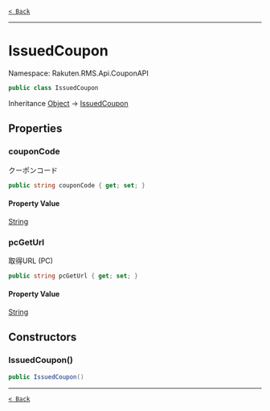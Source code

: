 [`< Back`](./)

---

# IssuedCoupon

Namespace: Rakuten.RMS.Api.CouponAPI

```csharp
public class IssuedCoupon
```

Inheritance [Object](https://docs.microsoft.com/en-us/dotnet/api/system.object) → [IssuedCoupon](./rakuten.rms.api.couponapi.issuedcoupon)

## Properties

### **couponCode**

クーポンコード

```csharp
public string couponCode { get; set; }
```

#### Property Value

[String](https://docs.microsoft.com/en-us/dotnet/api/system.string)<br>

### **pcGetUrl**

取得URL (PC)

```csharp
public string pcGetUrl { get; set; }
```

#### Property Value

[String](https://docs.microsoft.com/en-us/dotnet/api/system.string)<br>

## Constructors

### **IssuedCoupon()**

```csharp
public IssuedCoupon()
```

---

[`< Back`](./)
